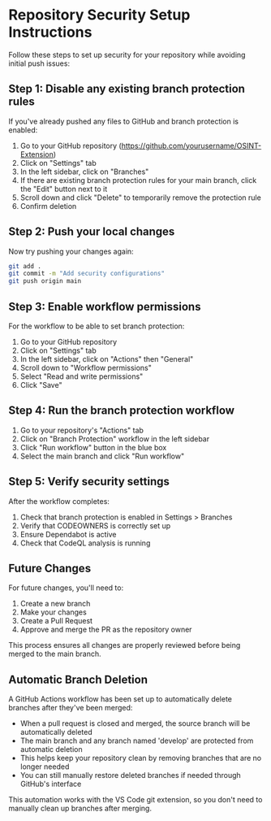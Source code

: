 # Repository Security Setup Instructions

Follow these steps to set up security for your repository while avoiding initial push issues:

## Step 1: Disable any existing branch protection rules

If you've already pushed any files to GitHub and branch protection is enabled:

1. Go to your GitHub repository (https://github.com/yourusername/OSINT-Extension)
2. Click on "Settings" tab
3. In the left sidebar, click on "Branches"
4. If there are existing branch protection rules for your main branch, click the "Edit" button next to it
5. Scroll down and click "Delete" to temporarily remove the protection rule
6. Confirm deletion

## Step 2: Push your local changes

Now try pushing your changes again:

```bash
git add .
git commit -m "Add security configurations"
git push origin main
```

## Step 3: Enable workflow permissions

For the workflow to be able to set branch protection:

1. Go to your GitHub repository
2. Click on "Settings" tab
3. In the left sidebar, click on "Actions" then "General"
4. Scroll down to "Workflow permissions"
5. Select "Read and write permissions"
6. Click "Save"

## Step 4: Run the branch protection workflow

1. Go to your repository's "Actions" tab
2. Click on "Branch Protection" workflow in the left sidebar
3. Click "Run workflow" button in the blue box
4. Select the main branch and click "Run workflow"

## Step 5: Verify security settings

After the workflow completes:

1. Check that branch protection is enabled in Settings > Branches
2. Verify that CODEOWNERS is correctly set up
3. Ensure Dependabot is active
4. Check that CodeQL analysis is running

## Future Changes

For future changes, you'll need to:

1. Create a new branch
2. Make your changes
3. Create a Pull Request
4. Approve and merge the PR as the repository owner

This process ensures all changes are properly reviewed before being merged to the main branch.

## Automatic Branch Deletion

A GitHub Actions workflow has been set up to automatically delete branches after they've been merged:

- When a pull request is closed and merged, the source branch will be automatically deleted
- The main branch and any branch named 'develop' are protected from automatic deletion
- This helps keep your repository clean by removing branches that are no longer needed
- You can still manually restore deleted branches if needed through GitHub's interface

This automation works with the VS Code git extension, so you don't need to manually clean up branches after merging.

